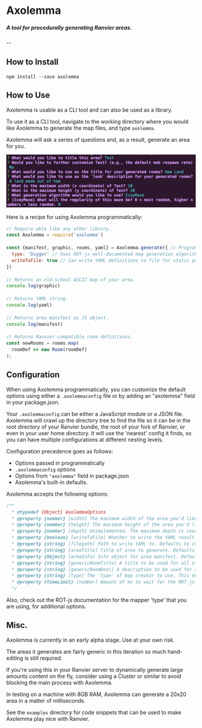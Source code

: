 Axolemma
========

##### A tool for procedurally generating Ranvier areas.

--

## How to Install

`npm install --save axolemma`

## How to Use

Axolemma is usable as a CLI tool and can also be used as a library.

To use it as a CLI tool, navigate to the working directory where you would like Axolemma to generate the map files, and type `axolemma`.

Axolemma will ask a series of questions and, as a result, generate an area for you.

![screenshot](./screenshot.png)

Here is a recipe for using Axolemma programmatically:

```javascript
// Require-able like any other library.
const Axolemma = require('axolemma')

const {manifest, graphic, rooms, yaml} = Axolemma.generate({ // Programmatically pass in options
  type: 'Digger' // Uses ROT-js well-documented map generation algorithms.
  writeToFile: true // Can write YAML definitions to file for static persistence
})

// Returns an old-school ASCII map of your area.
console.log(graphic)

// Returns YAML string.
console.log(yaml)

// Returns area manifest as JS object.
console.log(manifest)

// Returns Ranvier-compatible room definitions.
const newRooms = rooms.map(
  roomDef => new Room(roomDef)
);

```

## Configuration

When using Axolemma programmatically, you can customize the default options using either a `.axolemmaconfig` file or by adding an "axolemma" field in your package.json.

Your `.axolemmaconfig` can be either a JavaScript module or a JSON file. Axolemma will crawl up the directory tree to find the file so it can be in the root directory of your Ranvier bundle, the root of your fork of Ranvier, or even in your user home directory. It will use the 'nearest' config it finds, so you can have multiple configurations at different nesting levels.

Configuration precedence goes as follows:
* Options passed in programmatically
* `.axolemmaconfig` options
* Options from `"axolemma"` field in package.json
* Axolemma's built-in defaults.

Axolemma accepts the following options:
```javascript
/**
  * @typedef {Object} AxolemmaOptions
  * @property {number} [width] The maximum width of the area you'd like to generate (x coordinates). Defaults to 20.
  * @property {number} [height] The maximum height of the area you'd like to generate (y coordinates). Defaults to 20.
  * @property {number} [depth] Unimplemented. The maximum depth (z coordinates or floors) of the area you'd like to generate. Defaults to 0 (2D area).
  * @property {boolean} [writeToFile] Whether to write the YAML result to file or simply return the data. Defaults to false.
  * @property {string} [filepath] Path to write YAML to. Defaults to current working directory
  * @property {string} [areaTitle] Title of area to generate. Defaults to 'Generated Area'
  * @property {Object} [areaInfo] Info object for area manifest. Defaults to object with respawnInterval property set to 60.
  * @property {string} [genericRoomTitle] A title to be used for all of the rooms in your generated area. Defaults to 'An Empty Room'.
  * @property {string} [genericRoomDesc] A description to be used for all of the rooms in your generated area. Defaults to 'There is nothing particularly interesting about this place.'
  * @property {string} [type] The 'type' of map creator to use. This must be the name of a ROT-js Map constructor. Defaults to 'Uniform'.
  * @property {timeLimit} [number] Amount of ms to wait for the ROT-js map generator algorithms to complete before giving up. Defaults to 60,000 (one minute).
  */
```

Also, check out the ROT-js documentation for the mapper 'type' that you are using, for additional options.

## Misc.

Axolemma is currently in an early alpha stage. Use at your own risk.

The areas it generates are fairly generic in this iteration so much hand-editing is still required.

If you're using this in your Ranvier server to dynamically generate large amounts content on the fly, consider using a Cluster or similar to avoid blocking the main process with Axolemma.

In testing on a machine with 8GB RAM, Axolemma can generate a 20x20 area in a matter of milliseconds.

See the `examples` directory for code snippets that can be used to make Axolemma play nice with Ranvier.